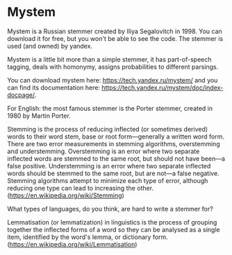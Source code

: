 # Mystem

Mystem is a Russian stemmer created by Iliya Segalovitch in 1998. You can download it for free, but you won't be able to see the code. The stemmer is used (and owned) by yandex.

Mystem is a little bit more than a simple stemmer, it has part-of-speech tagging, deals with homonymy, assigns probabilities to different parsings.

You can download mystem here: https://tech.yandex.ru/mystem/ and you can find its documentation here: https://tech.yandex.ru/mystem/doc/index-docpage/.

For English: the most famous stemmer is the Porter stemmer, created in 1980 by Martin Porter.

Stemming is the process of reducing inflected (or sometimes derived) words to their word stem, base or root form—generally a written word form. 
There are two error measurements in stemming algorithms, overstemming and understemming. Overstemming is an error where two separate inflected words are stemmed to the same root, but should not have been—a false positive. Understemming is an error where two separate inflected words should be stemmed to the same root, but are not—a false negative. Stemming algorithms attempt to minimize each type of error, although reducing one type can lead to increasing the other.
(https://en.wikipedia.org/wiki/Stemming)

What types of languages, do you think, are hard to write a stemmer for?

Lemmatisation (or lemmatization) in linguistics is the process of grouping together the inflected forms of a word so they can be analysed as a single item, identified by the word's lemma, or dictionary form. (https://en.wikipedia.org/wiki/Lemmatisation)


